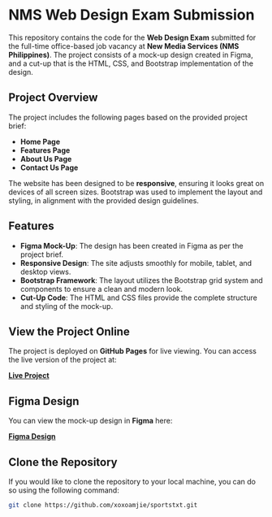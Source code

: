 # NMS Web Design Exam Submission

This repository contains the code for the **Web Design Exam** submitted for the full-time office-based job vacancy at **New Media Services (NMS Philippines)**. The project consists of a mock-up design created in Figma, and a cut-up that is the HTML, CSS, and Bootstrap implementation of the design.

## Project Overview

The project includes the following pages based on the provided project brief:

- **Home Page**
- **Features Page**
- **About Us Page**
- **Contact Us Page**

The website has been designed to be **responsive**, ensuring it looks great on devices of all screen sizes. Bootstrap was used to implement the layout and styling, in alignment with the provided design guidelines.

## Features

- **Figma Mock-Up**: The design has been created in Figma as per the project brief.
- **Responsive Design**: The site adjusts smoothly for mobile, tablet, and desktop views.
- **Bootstrap Framework**: The layout utilizes the Bootstrap grid system and components to ensure a clean and modern look.
- **Cut-Up Code**: The HTML and CSS files provide the complete structure and styling of the mock-up.

## View the Project Online

The project is deployed on **GitHub Pages** for live viewing. You can access the live version of the project at:

[**Live Project**](https://xoxoamjie.github.io/sportstxt/)

## Figma Design

You can view the mock-up design in **Figma** here:

[**Figma Design**]([https://www.figma.com/design/xRlagRToonHiRLkopnnxnw/web_design_exam?node-id=0-1&m=dev&t=8sDbfDONUuL1gBwn-1](https://www.figma.com/design/xRlagRToonHiRLkopnnxnw/web_design_exam?node-id=0-1&m=dev&t=O4JVFXJ8vJdTKVk5-1))

## Clone the Repository

If you would like to clone the repository to your local machine, you can do so using the following command:

```bash
git clone https://github.com/xoxoamjie/sportstxt.git


